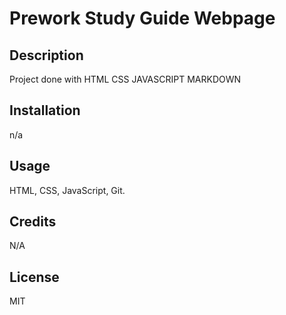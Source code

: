 # Prework Study Guide Webpage

## Description
Project done with HTML CSS JAVASCRIPT MARKDOWN


## Installation

n/a

## Usage

HTML, CSS, JavaScript, Git. 

## Credits
N/A

## License
MIT

